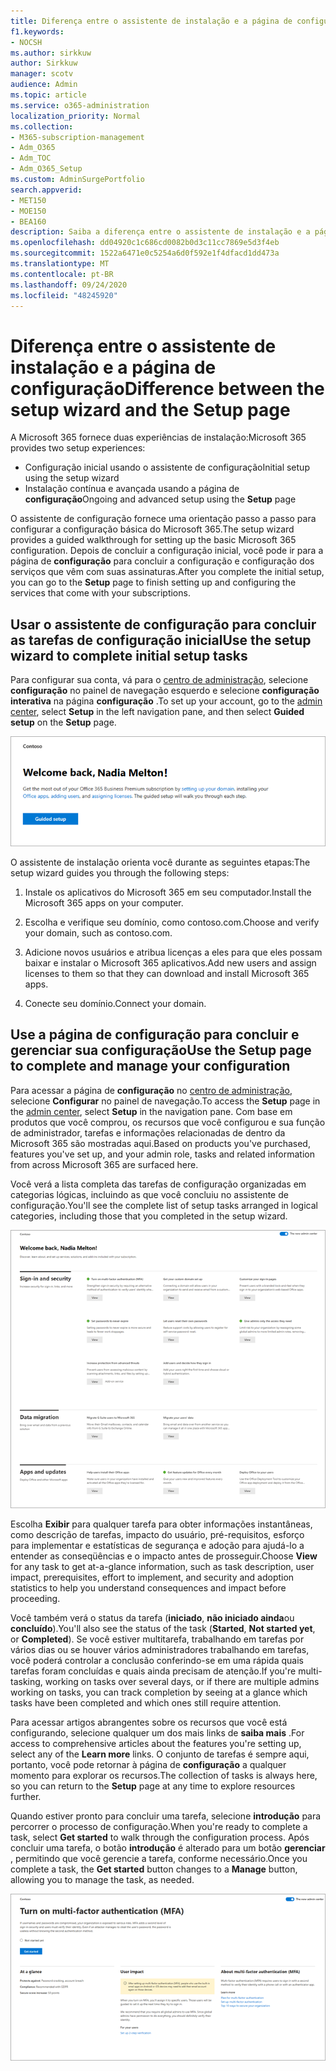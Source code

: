 ```yaml
---
title: Diferença entre o assistente de instalação e a página de configuração
f1.keywords:
- NOCSH
ms.author: sirkkuw
author: Sirkkuw
manager: scotv
audience: Admin
ms.topic: article
ms.service: o365-administration
localization_priority: Normal
ms.collection:
- M365-subscription-management
- Adm_O365
- Adm_TOC
- Adm_O365_Setup
ms.custom: AdminSurgePortfolio
search.appverid:
- MET150
- MOE150
- BEA160
description: Saiba a diferença entre o assistente de instalação e a página de configuração.
ms.openlocfilehash: dd04920c1c686cd0082b0d3c11cc7869e5d3f4eb
ms.sourcegitcommit: 1522a6471e0c5254a6d0f592e1f4dfacd1dd473a
ms.translationtype: MT
ms.contentlocale: pt-BR
ms.lasthandoff: 09/24/2020
ms.locfileid: "48245920"
---
```

# <a name="difference-between-the-setup-wizard-and-the-setup-page"></a><span data-ttu-id="9d845-103">Diferença entre o assistente de instalação e a página de configuração</span><span class="sxs-lookup"><span data-stu-id="9d845-103">Difference between the setup wizard and the Setup page</span></span>

<span data-ttu-id="9d845-104">A Microsoft 365 fornece duas experiências de instalação:</span><span class="sxs-lookup"><span data-stu-id="9d845-104">Microsoft 365 provides two setup experiences:</span></span> 

- <span data-ttu-id="9d845-105">Configuração inicial usando o assistente de configuração</span><span class="sxs-lookup"><span data-stu-id="9d845-105">Initial setup using the setup wizard</span></span>
- <span data-ttu-id="9d845-106">Instalação contínua e avançada usando a página de **configuração**</span><span class="sxs-lookup"><span data-stu-id="9d845-106">Ongoing and advanced setup using the **Setup** page</span></span>

<span data-ttu-id="9d845-107">O assistente de configuração fornece uma orientação passo a passo para configurar a configuração básica do Microsoft 365.</span><span class="sxs-lookup"><span data-stu-id="9d845-107">The setup wizard provides a guided walkthrough for setting up the basic Microsoft 365 configuration.</span></span> <span data-ttu-id="9d845-108">Depois de concluir a configuração inicial, você pode ir para a página de **configuração** para concluir a configuração e configuração dos serviços que vêm com suas assinaturas.</span><span class="sxs-lookup"><span data-stu-id="9d845-108">After you complete the initial setup, you can go to the **Setup** page to finish setting up and configuring the services that come with your subscriptions.</span></span>

## <a name="use-the-setup-wizard-to-complete-initial-setup-tasks"></a><span data-ttu-id="9d845-109">Usar o assistente de configuração para concluir as tarefas de configuração inicial</span><span class="sxs-lookup"><span data-stu-id="9d845-109">Use the setup wizard to complete initial setup tasks</span></span>

<span data-ttu-id="9d845-110">Para configurar sua conta, vá para o [centro de administração](https://go.microsoft.com/fwlink/p/?linkid=2024339), selecione **configuração** no painel de navegação esquerdo e selecione **configuração interativa** na página **configuração** .</span><span class="sxs-lookup"><span data-stu-id="9d845-110">To set up your account, go to the [admin center](https://go.microsoft.com/fwlink/p/?linkid=2024339), select **Setup** in the left navigation pane, and then select **Guided setup** on the **Setup** page.</span></span>

![Inicie o assistente de instalação do Microsoft 365 Apps for Business](../../media/o365b-guided-setup.png)

<span data-ttu-id="9d845-112">O assistente de instalação orienta você durante as seguintes etapas:</span><span class="sxs-lookup"><span data-stu-id="9d845-112">The setup wizard guides you through the following steps:</span></span>

1. <span data-ttu-id="9d845-113">Instale os aplicativos do Microsoft 365 em seu computador.</span><span class="sxs-lookup"><span data-stu-id="9d845-113">Install the Microsoft 365 apps on your computer.</span></span>

2. <span data-ttu-id="9d845-114">Escolha e verifique seu domínio, como contoso.com.</span><span class="sxs-lookup"><span data-stu-id="9d845-114">Choose and verify your domain, such as contoso.com.</span></span>

3. <span data-ttu-id="9d845-115">Adicione novos usuários e atribua licenças a eles para que eles possam baixar e instalar o Microsoft 365 aplicativos.</span><span class="sxs-lookup"><span data-stu-id="9d845-115">Add new users and assign licenses to them so that they can download and install Microsoft 365 apps.</span></span>

4. <span data-ttu-id="9d845-116">Conecte seu domínio.</span><span class="sxs-lookup"><span data-stu-id="9d845-116">Connect your domain.</span></span>

## <a name="use-the-setup-page-to-complete-and-manage-your-configuration"></a><span data-ttu-id="9d845-117">Use a página de configuração para concluir e gerenciar sua configuração</span><span class="sxs-lookup"><span data-stu-id="9d845-117">Use the Setup page to complete and manage your configuration</span></span>

<span data-ttu-id="9d845-118">Para acessar a página de **configuração** no [centro de administração](https://go.microsoft.com/fwlink/p/?linkid=2024339), selecione **Configurar** no painel de navegação.</span><span class="sxs-lookup"><span data-stu-id="9d845-118">To access the **Setup** page in the [admin center](https://go.microsoft.com/fwlink/p/?linkid=2024339), select **Setup** in the navigation pane.</span></span> <span data-ttu-id="9d845-119">Com base em produtos que você comprou, os recursos que você configurou e sua função de administrador, tarefas e informações relacionadas de dentro da Microsoft 365 são mostradas aqui.</span><span class="sxs-lookup"><span data-stu-id="9d845-119">Based on products you've purchased, features you've set up, and your admin role, tasks and related information from across Microsoft 365 are surfaced here.</span></span>

<span data-ttu-id="9d845-120">Você verá a lista completa das tarefas de configuração organizadas em categorias lógicas, incluindo as que você concluiu no assistente de configuração.</span><span class="sxs-lookup"><span data-stu-id="9d845-120">You'll see the complete list of setup tasks arranged in logical categories, including those that you completed in the setup wizard.</span></span>

![Página de instalação do Microsoft 365 for Business](../../media/o365b-setup-page.png)

<span data-ttu-id="9d845-122">Escolha **Exibir** para qualquer tarefa para obter informações instantâneas, como descrição de tarefas, impacto do usuário, pré-requisitos, esforço para implementar e estatísticas de segurança e adoção para ajudá-lo a entender as conseqüências e o impacto antes de prosseguir.</span><span class="sxs-lookup"><span data-stu-id="9d845-122">Choose **View** for any task to get at-a-glance information, such as task description, user impact, prerequisites, effort to implement, and security and adoption statistics to help you understand consequences and impact before proceeding.</span></span>

<span data-ttu-id="9d845-123">Você também verá o status da tarefa (**iniciado**, **não iniciado ainda**ou **concluído**).</span><span class="sxs-lookup"><span data-stu-id="9d845-123">You'll also see the status of the task (**Started**, **Not started yet**, or **Completed**).</span></span> <span data-ttu-id="9d845-124">Se você estiver multitarefa, trabalhando em tarefas por vários dias ou se houver vários administradores trabalhando em tarefas, você poderá controlar a conclusão conferindo-se em uma rápida quais tarefas foram concluídas e quais ainda precisam de atenção.</span><span class="sxs-lookup"><span data-stu-id="9d845-124">If you're multi-tasking, working on tasks over several days, or if there are multiple admins working on tasks, you can track completion by seeing at a glance which tasks have been completed and which ones still require attention.</span></span> 

<span data-ttu-id="9d845-125">Para acessar artigos abrangentes sobre os recursos que você está configurando, selecione qualquer um dos mais links de **saiba mais** .</span><span class="sxs-lookup"><span data-stu-id="9d845-125">For access to comprehensive articles about the features you're setting up, select any of the **Learn more** links.</span></span> <span data-ttu-id="9d845-126">O conjunto de tarefas é sempre aqui, portanto, você pode retornar à página de **configuração** a qualquer momento para explorar os recursos.</span><span class="sxs-lookup"><span data-stu-id="9d845-126">The collection of tasks is always here, so you can return to the **Setup** page at any time to explore resources further.</span></span>

<span data-ttu-id="9d845-127">Quando estiver pronto para concluir uma tarefa, selecione **introdução** para percorrer o processo de configuração.</span><span class="sxs-lookup"><span data-stu-id="9d845-127">When you're ready to complete a task, select **Get started** to walk through the configuration process.</span></span> <span data-ttu-id="9d845-128">Após concluir uma tarefa, o botão **introdução** é alterado para um botão **gerenciar** , permitindo que você gerencie a tarefa, conforme necessário.</span><span class="sxs-lookup"><span data-stu-id="9d845-128">Once you complete a task, the **Get started** button changes to a **Manage** button, allowing you to manage the task, as needed.</span></span>

![Exibição de tarefa mostrando informações gerais](../../media/o365b-at-a-glance.png)
